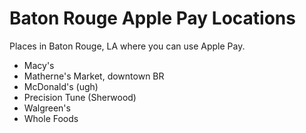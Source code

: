 # Baton Rouge Apple Pay Locations

Places in Baton Rouge, LA where you can use Apple Pay.

- Macy's
- Matherne's Market, downtown BR
- McDonald's (ugh)
- Precision Tune (Sherwood)
- Walgreen's
- Whole Foods
